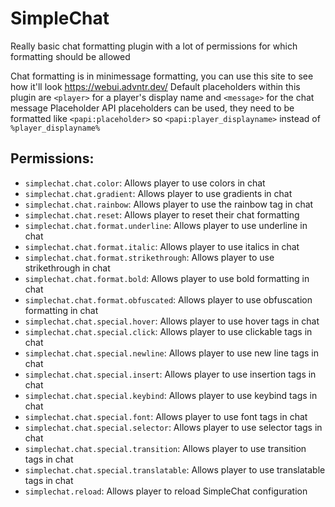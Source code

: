 # SimpleChat

Really basic chat formatting plugin with a lot of permissions for which formatting should be allowed

Chat formatting is in minimessage formatting, you can use this site to see how it'll look https://webui.advntr.dev/
Default placeholders within this plugin are `<player>` for a player's display name and `<message>` for the chat message
Placeholder API placeholders can be used, they need to be formatted like `<papi:placeholder>` so `<papi:player_displayname>` instead of `%player_displayname%`



## Permissions:
* `simplechat.chat.color`: Allows player to use colors in chat
* `simplechat.chat.gradient`: Allows player to use gradients in chat
* `simplechat.chat.rainbow`: Allows player to use the rainbow tag in chat
* `simplechat.chat.reset`: Allows player to reset their chat formatting
* `simplechat.chat.format.underline`: Allows player to use underline in chat
* `simplechat.chat.format.italic`: Allows player to use italics in chat
* `simplechat.chat.format.strikethrough`: Allows player to use strikethrough in chat
* `simplechat.chat.format.bold`: Allows player to use bold formatting in chat
* `simplechat.chat.format.obfuscated`: Allows player to use obfuscation formatting in chat
* `simplechat.chat.special.hover`: Allows player to use hover tags in chat
* `simplechat.chat.special.click`: Allows player to use clickable tags in chat
* `simplechat.chat.special.newline`: Allows player to use new line tags in chat
* `simplechat.chat.special.insert`: Allows player to use insertion tags in chat
* `simplechat.chat.special.keybind`: Allows player to use keybind tags in chat
* `simplechat.chat.special.font`: Allows player to use font tags in chat
* `simplechat.chat.special.selector`: Allows player to use selector tags in chat
* `simplechat.chat.special.transition`: Allows player to use transition tags in chat
* `simplechat.chat.special.translatable`: Allows player to use translatable tags in chat
* `simplechat.reload`: Allows player to reload SimpleChat configuration